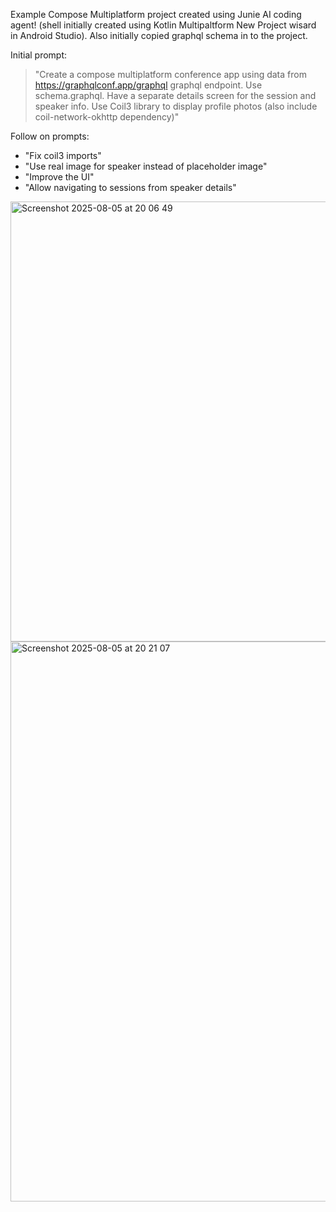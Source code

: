 Example Compose Multiplatform project created using Junie AI coding agent! (shell initially created using 
Kotlin Multipaltform New Project wisard in Android Studio).  Also initially copied graphql schema in to the project.

Initial prompt:
>"Create a compose multiplatform conference app using data from https://graphqlconf.app/graphql graphql endpoint.  Use schema.graphql. Have a separate details screen for the session and speaker info.  Use Coil3 library to display profile photos (also include coil-network-okhttp dependency)"

Follow on prompts:
- "Fix coil3 imports"
- "Use real image for speaker instead of placeholder image"
- "Improve the UI"
- "Allow navigating to sessions from speaker details"


<img width="983" height="704" alt="Screenshot 2025-08-05 at 20 06 49" src="https://github.com/user-attachments/assets/1159c77c-debb-4294-a0af-0a3697d073f7" />
<img width="1036" height="896" alt="Screenshot 2025-08-05 at 20 21 07" src="https://github.com/user-attachments/assets/f46c229c-e993-485f-8efa-7d13d4085027" />
